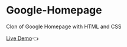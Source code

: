 # Google-Homepage
Clon of Google Homepage with HTML and CSS

[Live Demo](https://maaniaaa.github.io/Google-Homepage/)👈
